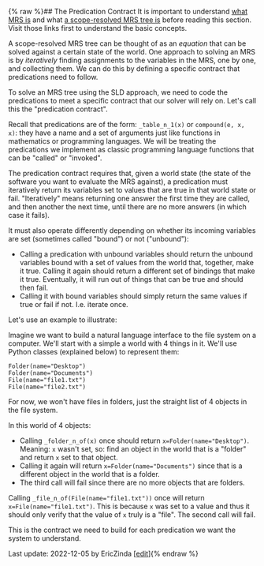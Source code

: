 {% raw %}## The Predication Contract
It is important to understand [what MRS is]() and what [a scope-resolved MRS tree is]() before reading this section. Visit those links first to understand the basic concepts.

A scope-resolved MRS tree can be thought of as an *equation* that can be solved against a certain state of the world. One approach to solving an MRS is by *iteratively* finding assignments to the variables in the MRS, one by one, and collecting them. We can do this by defining a specific contract that predications need to follow. 

To solve an MRS tree using the SLD approach, we need to code the predications to meet a specific contract that our solver will rely on. Let's call this the "predication contract".

Recall that predications are of the form: `_table_n_1(x)` or `compound(e, x, x)`: they have a name and a set of arguments just like functions in mathematics or programming languages. We will be treating the predications we implement as classic programming language functions that can be "called" or "invoked".

The predication contract requires that, given a world state (the state of the software you want to evaluate the MRS against), a predication must iteratively return its variables set to values that are true in that world state or fail. "Iteratively" means returning one answer the first time they are called, and then another the next time, until there are no more answers (in which case it fails). 

It must also operate differently depending on whether its incoming variables are set (sometimes called "bound") or not ("unbound"):
- Calling a predication with unbound variables should return the unbound variables bound with a set of values from the world that, together, make it true. Calling it again should return a different set of bindings that make it true. Eventually, it will run out of things that can be true and should then fail.
- Calling it with bound variables should simply return the same values if true or fail if not. I.e. iterate once.

Let's use an example to illustrate: 

Imagine we want to build a natural language interface to the file system on a computer. We'll start with a simple a world with 4 things in it. We'll use Python classes (explained below) to represent them: 

```
Folder(name="Desktop")
Folder(name="Documents")
File(name="file1.txt")
File(name="file2.txt")
```
For now, we won't have files in folders, just the straight list of 4 objects in the file system.

In this world of 4 objects:

- Calling `_folder_n_of(x)` once should return `x=Folder(name="Desktop")`. Meaning: `x` wasn't set, so: find an object in the world that is a "folder" and return `x` set to that object. 
- Calling it again will return `x=Folder(name="Documents")` since that is a different object in the world that is a folder. 
- The third call will fail since there are no more objects that are folders.

Calling `_file_n_of(File(name="file1.txt"))` once will return `x=File(name="file1.txt")`. This is because `x` was set to a value and thus it should only verify that the value of `x` truly is a "file". The second call will fail.

This is the contract we need to build for each predication we want the system to understand. 


Last update: 2022-12-05 by EricZinda [[edit](https://github.com/ericzinda/docsproto/edit/main/devhowto/devhowtoPredicationContract.md)]{% endraw %}